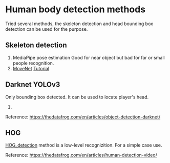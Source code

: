 # Human body detection methods

Tried several methods, the skeleton detection and head bounding box detection can be used for the purpose.

## Skeleton detection

1. MediaPipe pose estimation
    Good for near object but bad for far or small people recognition.
2. [MoveNet](https://blog.tensorflow.org/2021/05/next-generation-pose-detection-with-movenet-and-tensorflowjs.html)
   [Tutorial](https://www.tensorflow.org/hub/tutorials/movenet)



## Darknet YOLOv3


Only bounding box detected. It can be used to locate player's head.

1. 

Reference: https://thedatafrog.com/en/articles/object-detection-darknet/

## HOG

[HOG_detection](HOG_detection.py) method is a low-level recognizition. For a simple case use. 

Reference: https://thedatafrog.com/en/articles/human-detection-video/
